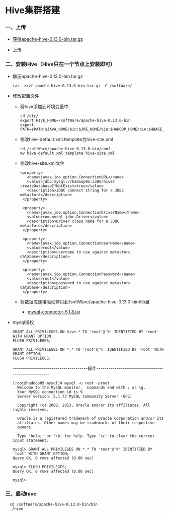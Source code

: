 # Hive集群搭建

### 一、上传

* [获得apache-hive-0.13.0-bin.tar.gz](https://github.com/sunnyandgood/BigData/blob/master/Hive/apache-hive-0.13.0-bin.tar.gz)

* 上传

### 二、安装Hive（Hive只在一个节点上安装即可）

* 解压apache-hive-0.13.0-bin.tar.gz

      tar -zxvf apache-hive-0.13.0-bin.tar.gz -C /softWare/
      
* 修改配置文件

     * 将hive添加到环境变量中
     
           cd /etc/
           export HIVE_HOME=/softWare/apache-hive-0.13.0-bin
           export PATH=$PATH:$JAVA_HOME/bin:$JRE_HOME/bin:$HADOOP_HOME/bin:$HBASE_HOME/bin:$HIVE_HOME/bin
     
     * 修改hive-default.xml.template为hive-site.xml
     
           cd /softWare/apache-hive-0.13.0-bin/conf
           mv hive-default.xml.template hive-site.xml
     
     * 修改hive-site.xml文件
     
           <property>
              <name>javax.jdo.option.ConnectionURL</name>
              <value>jdbc:mysql://hadoop05:3306/hive?createDatabaseIfNotExist=true</value>
              <description>JDBC connect string for a JDBC metastore</description>
            </property>

            <property>
              <name>javax.jdo.option.ConnectionDriverName</name>
              <value>com.mysql.jdbc.Driver</value>
              <description>Driver class name for a JDBC metastore</description>
            </property>

            <property>
              <name>javax.jdo.option.ConnectionUserName</name>
              <value>root</value>
              <description>username to use against metastore database</description>
            </property>

            <property>
              <name>javax.jdo.option.ConnectionPassword</name>
              <value>root</value>
              <description>password to use against metastore database</description>
            </property>
     
     * 将数据库连接驱动拷贝到/softWare/apache-hive-0.13.0-bin/lib里
     
     	 * [mysql-connector-5.1.8.jar](https://github.com/sunnyandgood/BigData/blob/master/Sqoop/mysql-connector-5.1.8.jar)
     
     
* mysql授权

      GRANT ALL PRIVILEGES ON hive.* TO 'root'@'%' IDENTIFIED BY 'root' WITH GRANT OPTION;
      FLUSH PRIVILEGES;
      
      GRANT ALL PRIVILEGES ON *.* TO 'root'@'%' IDENTIFIED BY 'root' WITH GRANT OPTION;
      FLUSH PRIVILEGES;
      
     -------------------------------------操作---------------------------------------------------

      [root@hadoop05 mysql]# mysql -u root -proot
        Welcome to the MySQL monitor.  Commands end with ; or \g.
        Your MySQL connection id is 9
        Server version: 5.1.73 MySQL Community Server (GPL)

        Copyright (c) 2000, 2013, Oracle and/or its affiliates. All rights reserved.

        Oracle is a registered trademark of Oracle Corporation and/or its
        affiliates. Other names may be trademarks of their respective
        owners.

        Type 'help;' or '\h' for help. Type '\c' to clear the current input statement.

      mysql> GRANT ALL PRIVILEGES ON *.* TO 'root'@'%' IDENTIFIED BY 'root' WITH GRANT OPTION;
      Query OK, 0 rows affected (0.00 sec)

      mysql> FLUSH PRIVILEGES;
      Query OK, 0 rows affected (0.00 sec)

      mysql>

### 三、启动hive

      cd /softWare/apache-hive-0.13.0-bin/bin
      ./hive





